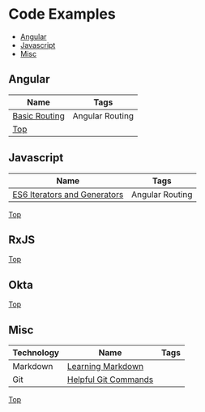 # Code Examples
* [Angular](#angular)
* [Javascript](#javascript)
* [Misc](#misc)
## Angular
|Name|Tags|
|--|--|
|[Basic Routing]()|Angular Routing|
|[Top](#code-examples)||
## Javascript
|Name|Tags|
|--|--|
|[ES6 Iterators and Generators](https://github.com/kozigh01/es6-iterators-generators)|Angular Routing|
[Top](#code-examples)
## RxJS
[Top](#code-examples)
## Okta
[Top](#code-examples)
## Misc
|Technology|Name|Tags|
|--|--|--|
|Markdown|[Learning Markdown](https://gist.github.com/kozigh01/b93a28c22b1e564c6a2d6f417712c97e)||
|Git|[Helpful Git Commands](https://gist.github.com/kozigh01/38da36a44765bba001669daa428209ac)||
[Top](#code-examples)

